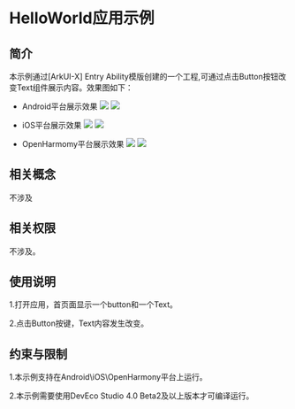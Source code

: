 # HelloWorld应用示例
## 简介
本示例通过[ArkUI-X] Entry Ability模版创建的一个工程,可通过点击Button按钮改变Text组件展示内容。效果图如下：

* Android平台展示效果
  ![](./screenshots/devices/android_main.jpg) ![](./screenshots/devices/android_state.jpg)

* iOS平台展示效果
  ![](./screenshots/devices/ios_main.jpg) ![](./screenshots/devices/ios_state.jpg)

* OpenHarmomy平台展示效果
  ![](./screenshots/devices/oh_main.png) ![](./screenshots/devices/oh_state.png)

## 相关概念

不涉及

## 相关权限

不涉及。

## 使用说明

1.打开应用，首页面显示一个button和一个Text。

2.点击Button按键，Text内容发生改变。

## 约束与限制

1.本示例支持在Android\iOS\OpenHarmony平台上运行。

2.本示例需要使用DevEco Studio 4.0 Beta2及以上版本才可编译运行。